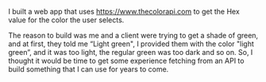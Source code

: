 I built a web app that uses https://www.thecolorapi.com to get the Hex value for the color the user selects.

The reason to build was me and a client were trying to get a shade of green, and at first, they told me “Light green", 
I provided them with the color "light green”, and it was too light, the regular green was too dark and so on.
So, I thought it would be time to get some experience fetching from an API to build something that I can use for years to come.
